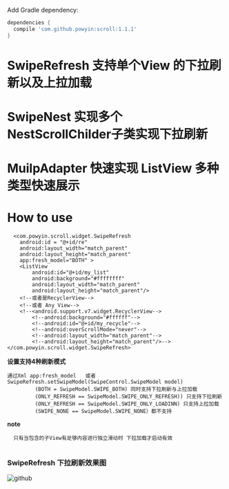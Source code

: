 Add Gradle dependency:
```gradle
dependencies {
  compile 'com.github.powyin:scroll:1.1.1'
}
```


# SwipeRefresh 支持单个View 的下拉刷新以及上拉加载
# SwipeNest 实现多个NestScrollChilder子类实现下拉刷新 
# MuilpAdapter 快速实现 ListView 多种类型快速展示 



# How to use

      <com.powyin.scroll.widget.SwipeRefresh
        android:id = "@+id/re"
        android:layout_width="match_parent"
        android:layout_height="match_parent"
        app:fresh_model="BOTH" >
        <ListView
            android:id="@+id/my_list"
            android:background="#ffffffff"
            android:layout_width="match_parent"
            android:layout_height="match_parent"/>
        <!--或者是RecyclerView-->
        <!--或者 Any View-->
        <!--<android.support.v7.widget.RecyclerView-->
            <!--android:background="#ffffff"-->
            <!--android:id="@+id/my_recycle"-->
            <!--android:overScrollMode="never"-->
            <!--android:layout_width="match_parent"-->
            <!--android:layout_height="match_parent"/>-->
    </com.powyin.scroll.widget.SwipeRefresh>
    
**设置支持4种刷新模式**   

```
通过Xml app:fresh_model   或者  SwipeRefresh.setSwipeModel(SwipeControl.SwipeModel model)
         (BOTH = SwipeModel.SWIPE_BOTH) 同时支持下拉刷新与上拉加载  
         (ONLY_REFRESH == SwipeModel.SWIPE_ONLY_REFRESH)) 只支持下拉刷新 
         (ONLY_REFRESH == SwipeModel.SWIPE_ONLY_LOADINN) 只支持上拉加载 
         (SWIPE_NONE == SwipeModel.SWIPE_NONE）都不支持
```
**note**  
```
  只有当包含的子View有足够内容进行独立滑动时 下拉加载才启动有效
  
```

### SwipeRefresh 下拉刷新效果图
![github](https://github.com/powyin/nest-scroll/blob/master/app/src/main/res/raw/refresh_pre.gif "github")  
